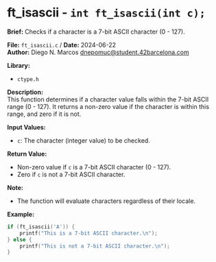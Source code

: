 # ft_isascii - `int ft_isascii(int c);`

**Brief:**
Checks if a character is a 7-bit ASCII character (0 - 127).

**File:** `ft_isascii.c` / **Date:** 2024-06-22  
**Author:** Diego N. Marcos <dnepomuc@student.42barcelona.com>

**Library:**
- `ctype.h`

**Description:**  
This function determines if a character value falls within the 7-bit ASCII range (0 - 127).  It returns a non-zero value if the character is within this range, and zero if it is not.

**Input Values:**  
* `c`: The character (integer value) to be checked.

**Return Value:**  
* Non-zero value if `c` is a 7-bit ASCII character (0 - 127).
* Zero if `c` is not a 7-bit ASCII character.

**Note:**  
-  The function will evaluate characters regardless of their locale. 

**Example:**  
```c
if (ft_isascii('A')) {
    printf("This is a 7-bit ASCII character.\n");
} else {
    printf("This is not a 7-bit ASCII character.\n");
}
```